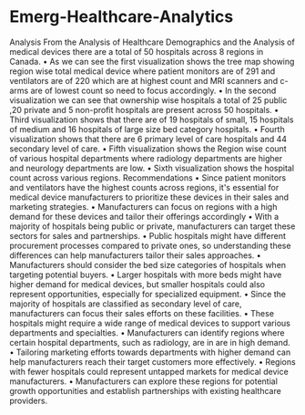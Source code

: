 # Emerg-Healthcare-Analytics
Analysis
From the Analysis of Healthcare Demographics and the Analysis of medical devices there are a total of 50 hospitals across 8 regions in Canada.
• As we can see the first visualization shows the tree map showing region wise total medical device where patient monitors are of 291 and ventilators are of 220 which are at highest count and MRI scanners and c-arms are of lowest count so need to focus accordingly.
• In the second visualization we can see that ownership wise hospitals a total of 25 public ,20 private and 5 non-profit hospitals are present across 50 hospitals.
• Third visualization shows that there are of 19 hospitals of small, 15 hospitals of medium and 16 hospitals of large size bed category hospitals.
• Fourth visualization shows that there are 6 primary level of care hospitals and 44 secondary level of care.
• Fifth visualization shows the Region wise count of various hospital departments where radiology departments are higher and neurology departments are low.
• Sixth visualization shows the hospital count across various regions.
Recommendations
• Since patient monitors and ventilators have the highest counts across regions, it's essential for medical device manufacturers to prioritize these devices in their sales and marketing strategies.
• Manufacturers can focus on regions with a high demand for these devices and tailor their offerings accordingly
• With a majority of hospitals being public or private, manufacturers can target these sectors for sales and partnerships.
• Public hospitals might have different procurement processes compared to private ones, so understanding these differences can help manufacturers tailor their sales approaches.
• Manufacturers should consider the bed size categories of hospitals when targeting potential buyers.
• Larger hospitals with more beds might have higher demand for medical devices, but smaller hospitals could also represent opportunities, especially for specialized equipment.
• Since the majority of hospitals are classified as secondary level of care, manufacturers can focus their sales efforts on these facilities.
• These hospitals might require a wide range of medical devices to support various departments and specialties.
• Manufacturers can identify regions where certain hospital departments, such as radiology, are in are in high demand.
• Tailoring marketing efforts towards departments with higher demand can help manufacturers reach their target customers more effectively.
• Regions with fewer hospitals could represent untapped markets for medical device manufacturers.
• Manufacturers can explore these regions for potential growth opportunities and establish partnerships with existing healthcare providers.
